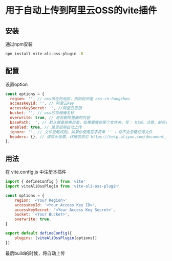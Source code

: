 # 用于自动上传到阿里云OSS的vite插件

## 安装

通过npm安装

```bash
npm install vite-ali-oss-plugin -D
```

## 配置

设置option

```javascript
const options = {
  region: '', // oss所在的地区，例如杭州是 oss-cn-hangzhou
  accessKeyId: '', // 阿里云key
  accessKeySecret: '', //阿里云密钥
  bucket: '', // oss的存储桶名称
  overwrite: true, // 是否删除里面的内容
  basePath: '', // 默认就是放根目录，如果要放在某个文件夹，写： html 注意，前后都不要加 /
  enabled: true, // 是否启用自动上传
  ignore: '', // 文件忽略规则。如果你使用空字符串 '' ，将不会忽略任何文件
  headers: {}, // 请求头设置，详细信息见 https://help.aliyun.com/document_detail/31955.html
};
```

## 用法

在 vite.config.js 中注册本插件

```javascript
import { defineConfig } from 'vite'
import viteAliOssPlugin from 'vite-ali-oss-plugin'

const options = {
    region: '<Your Region>'
    accessKeyId: '<Your Access Key ID>',
    accessKeySecret: '<Your Access Key Secret>',
    bucket: '<Your Bucket>',
    overwrite: true,
}

export default defineConfig({
    plugins: [viteAliOssPlugin(options)]
})
```

最后build的时候，将自动上传
